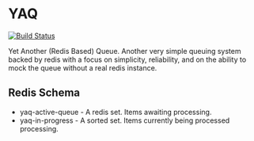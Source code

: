 # YAQ

[![Build Status](https://travis-ci.org/tizzo/yaq.png?branch=master)](https://travis-ci.org/tizzo/yaq)

Yet Another (Redis Based) Queue. Another very simple queuing system backed by redis with a focus on simplicity, reliability, and on the ability to mock the queue without a real redis instance.

## Redis Schema

  - yaq-active-queue - A redis set. Items awaiting processing.
  - yaq-in-progress - A sorted set. Items currently being processed processing.
